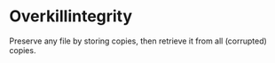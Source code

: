 # Overkillintegrity
Preserve any file by storing copies, then retrieve it from all (corrupted) copies.

